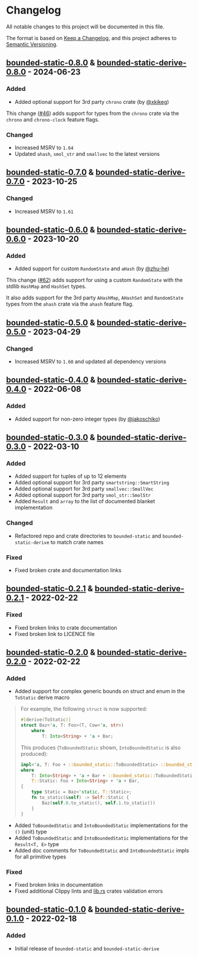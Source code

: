 # Changelog

All notable changes to this project will be documented in this file.

The format is based on [Keep a Changelog](https://keepachangelog.com/en/1.0.0/), and this project adheres
to [Semantic Versioning](https://semver.org/spec/v2.0.0.html).

## [bounded-static-0.8.0] & [bounded-static-derive-0.8.0] - 2024-06-23

### Added

- Added optional support for 3rd party `chrono` crate (by [@xkikeg](https://github.com/xkikeg))

This change ([#46](https://github.com/fujiapple852/bounded-static/pull/46)) adds support for types from
the `chrono` crate via the `chrono` and `chrono-clock` feature flags.

### Changed

- Increased MSRV to `1.64`
- Updated `ahash`, `smol_str` and `smallvec` to the latest versions

## [bounded-static-0.7.0] & [bounded-static-derive-0.7.0] - 2023-10-25

### Changed

- Increased MSRV to `1.61`

## [bounded-static-0.6.0] & [bounded-static-derive-0.6.0] - 2023-10-20

### Added

- Added support for custom `RandomState` and `aHash` (by [@zhu-he](https://github.com/zhu-he))

This change ([#62](https://github.com/fujiapple852/bounded-static/pull/62)) adds support for using a
custom `RandomState` with the stdlib `HashMap` and `HashSet` types.

It also adds support for the 3rd party `AHashMap`, `AHashSet` and `RandomState` types from the `ahash` crate via
the `ahash` feature flag.

## [bounded-static-0.5.0] & [bounded-static-derive-0.5.0] - 2023-04-29

### Changed

- Increased MSRV to `1.60` and updated all dependency versions

## [bounded-static-0.4.0] & [bounded-static-derive-0.4.0] - 2022-06-08

### Added

- Added support for non-zero integer types (by [@jakoschiko](https://github.com/jakoschiko))

## [bounded-static-0.3.0] & [bounded-static-derive-0.3.0] - 2022-03-10

### Added

- Added support for tuples of up to 12 elements
- Added optional support for 3rd party `smartstring::SmartString`
- Added optional support for 3rd party `smallvec::SmallVec`
- Added optional support for 3rd party `smol_str::SmolStr`
- Added `Result` and `array` to the list of documented blanket implementation

### Changed

- Refactored repo and crate directories to `bounded-static` and `bounded-static-derive` to match crate names

### Fixed

- Fixed broken crate and documentation links

## [bounded-static-0.2.1] & [bounded-static-derive-0.2.1] - 2022-02-22

### Fixed

- Fixed broken links to crate documentation
- Fixed broken link to LICENCE file

## [bounded-static-0.2.0] & [bounded-static-derive-0.2.0] - 2022-02-22

### Added

- Added support for complex generic bounds on struct and enum in the `ToStatic` derive macro

> For example, the following `struct` is now supported:
>
> ```rust
> #[derive(ToStatic)]
> struct Baz<'a, T: Foo>(T, Cow<'a, str>)
>     where
>         T: Into<String> + 'a + Bar;
> ```
>
> This produces (`ToBoundedStatic` shown, `IntoBoundedStatic` is also produced):
>
> ```rust
> impl<'a, T: Foo + ::bounded_static::ToBoundedStatic> ::bounded_static::ToBoundedStatic for Baz<'a, T>
> where
>     T: Into<String> + 'a + Bar + ::bounded_static::ToBoundedStatic,
>     T::Static: Foo + Into<String> + 'a + Bar,
> {
>     type Static = Baz<'static, T::Static>;
>     fn to_static(&self) -> Self::Static {
>         Baz(self.0.to_static(), self.1.to_static())
>     }
> }
> ```

- Added `ToBoundedStatic` and `IntoBoundedStatic` implementations for the `()` (unit) type
- Added `ToBoundedStatic` and `IntoBoundedStatic` implementations for the `Result<T, E>` type
- Added doc comments for `ToBoundedStatic` and `IntoBoundedStatic` impls for all primitive types

### Fixed

- Fixed broken links in documentation
- Fixed additional Clippy lints and [lib.rs](https://lib.rs) crates validation errors

## [bounded-static-0.1.0] & [bounded-static-derive-0.1.0] - 2022-02-18

### Added

- Initial release of `bounded-static` and `bounded-static-derive`

[bounded-static-0.8.0]: https://github.com/fujiapple852/bounded-static/compare/bounded-static-0.7.0...bounded-static-0.8.0

[bounded-static-derive-0.8.0]: https://github.com/fujiapple852/bounded-static/compare/bounded-static-0.7.0...bounded-static-derive-0.8.0

[bounded-static-0.7.0]: https://github.com/fujiapple852/bounded-static/compare/bounded-static-0.6.0...bounded-static-0.7.0

[bounded-static-derive-0.7.0]: https://github.com/fujiapple852/bounded-static/compare/bounded-static-0.6.0...bounded-static-derive-0.7.0

[bounded-static-0.6.0]: https://github.com/fujiapple852/bounded-static/compare/bounded-static-0.5.0...bounded-static-0.6.0

[bounded-static-derive-0.6.0]: https://github.com/fujiapple852/bounded-static/compare/bounded-static-0.5.0...bounded-static-derive-0.6.0

[bounded-static-0.5.0]: https://github.com/fujiapple852/bounded-static/compare/bounded-static-0.4.0...bounded-static-0.5.0

[bounded-static-derive-0.5.0]: https://github.com/fujiapple852/bounded-static/compare/bounded-static-0.4.0...bounded-static-derive-0.5.0

[bounded-static-0.4.0]: https://github.com/fujiapple852/bounded-static/compare/bounded-static-0.3.0...bounded-static-0.4.0

[bounded-static-derive-0.4.0]: https://github.com/fujiapple852/bounded-static/compare/bounded-static-0.3.0...bounded-static-derive-0.4.0

[bounded-static-0.3.0]: https://github.com/fujiapple852/bounded-static/compare/bounded-static-0.2.1...bounded-static-0.3.0

[bounded-static-derive-0.3.0]: https://github.com/fujiapple852/bounded-static/compare/bounded-static-0.2.1...bounded-static-derive-0.3.0

[bounded-static-0.2.1]: https://github.com/fujiapple852/bounded-static/compare/bounded-static-0.2.0...bounded-static-0.2.1

[bounded-static-derive-0.2.1]: https://github.com/fujiapple852/bounded-static/compare/bounded-static-0.2.0...bounded-static-derive-0.2.1

[bounded-static-0.2.0]: https://github.com/fujiapple852/bounded-static/compare/bounded-static-0.1.0...bounded-static-0.2.0

[bounded-static-derive-0.2.0]: https://github.com/fujiapple852/bounded-static/compare/bounded-static-0.1.0...bounded-static-derive-0.2.0

[bounded-static-0.1.0]: https://github.com/fujiapple852/bounded-static/compare/bounded-static-0.0.0...bounded-static-0.1.0

[bounded-static-derive-0.1.0]: https://github.com/fujiapple852/bounded-static/compare/bounded-static-0.0.0...bounded-static-derive-0.1.0

